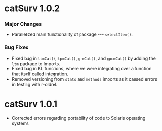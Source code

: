 # catSurv 1.0.2

### Major Changes
* Parallelized main functionality of package --- `selectItem()`.


### Bug Fixes
* Fixed bug in `ltmCat()`, `tpmCat()`, `grmCat()`, and `gpcmCat()` by adding the `ltm` package to Imports.
* Fixed bug in KL functions, where we were integrating over a function that itself called integration.
* Removed versioning from `stats` and `methods` imports as it caused errors in testing with r-oldrel.

# catSurv 1.0.1
* Corrected errors regarding portability of code to Solaris operating systems
